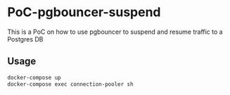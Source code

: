 # PoC-pgbouncer-suspend

This is a PoC on how to use pgbouncer to suspend and resume traffic to a Postgres DB

## Usage

```sh
docker-compose up
docker-compose exec connection-pooler sh
```
